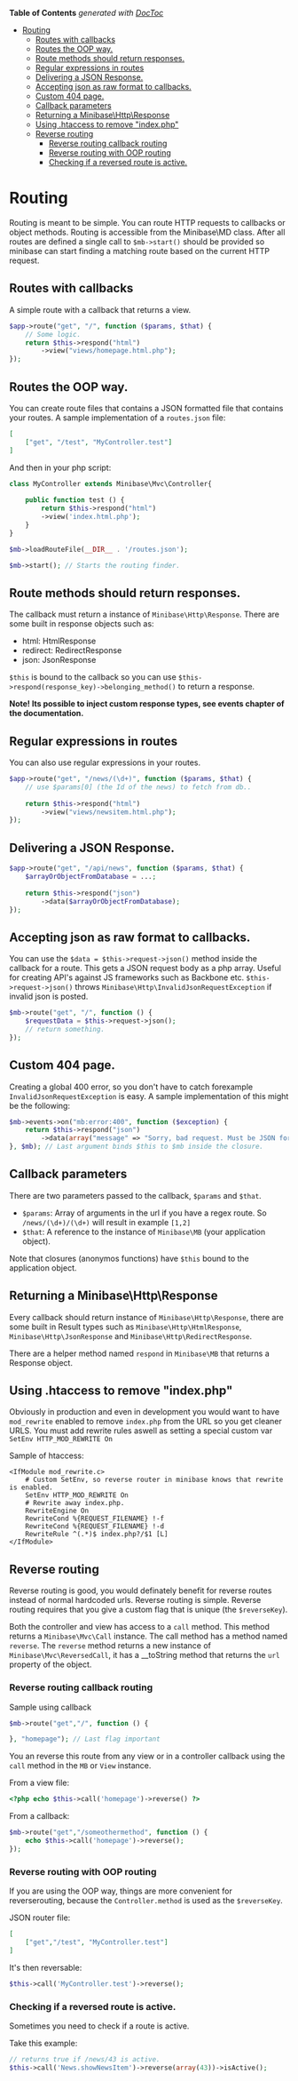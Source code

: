 **Table of Contents**  *generated with [DocToc](http://doctoc.herokuapp.com/)*

- [Routing](#routing)
	- [Routes with callbacks](#routes-with-callbacks)
	- [Routes the OOP way.](#routes-the-oop-way)
	- [Route methods should return responses.](#route-methods-should-return-responses)
	- [Regular expressions in routes](#regular-expressions-in-routes)
	- [Delivering a JSON Response.](#delivering-a-json-response)
	- [Accepting json as raw format to callbacks.](#accepting-json-as-raw-format-to-callbacks)
	- [Custom 404 page.](#custom-404-page)
	- [Callback parameters](#callback-parameters)
	- [Returning a Minibase\Http\Response](#returning-a-minibase\http\response)
	- [Using .htaccess to remove "index.php"](#using-htaccess-to-remove-indexphp)
	- [Reverse routing](#reverse-routing)
		- [Reverse routing callback routing](#reverse-routing-callback-routing)
		- [Reverse routing with OOP routing](#reverse-routing-with-oop-routing)
		- [Checking if a reversed route is active.](#checking-if-a-reversed-route-is-active)

# Routing

Routing is meant to be simple. You can route HTTP requests to callbacks or object methods. Routing is accessible from the Minibase\MD class. After all routes are defined a single call to `$mb->start()` should be provided so minibase can start finding a matching route based on the current HTTP request.



## Routes with callbacks

A simple route with a callback that returns a view.

```php
$app->route("get", "/", function ($params, $that) {
	// Some logic.
	return $this->respond("html")
		->view("views/homepage.html.php");
});
```

## Routes the OOP way.

You can create route files that contains a JSON formatted file that contains your routes. A sample implementation of a `routes.json` file:


```json
[
	["get", "/test", "MyController.test"]
]
```



And then in your php script:

```php
class MyController extends Minibase\Mvc\Controller{
	
	public function test () {
		return $this->respond("html")
		->view('index.html.php');
	}
}

$mb->loadRouteFile(__DIR__ . '/routes.json');

$mb->start(); // Starts the routing finder.

```



## Route methods should return responses.

The callback must return a instance of `Minibase\Http\Response`. There are some built in response objects such as:

- html: HtmlResponse
- redirect: RedirectResponse
- json: JsonResponse

`$this` is bound to the callback so you can use `$this->respond(response_key)->belonging_method()` to return a response.


**Note! Its possible to inject custom response types, see events chapter of the documentation.**

## Regular expressions in routes

You can also use regular expressions in your routes.

```php
$app->route("get", "/news/(\d+)", function ($params, $that) {
	// use $params[0] (the Id of the news) to fetch from db..
	
	return $this->respond("html")
		->view("views/newsitem.html.php");
});
```


## Delivering a JSON Response.


```php
$app->route("get", "/api/news", function ($params, $that) {
	$arrayOrObjectFromDatabase = ...;
	
	return $this->respond("json")
		->data($arrayOrObjectFromDatabase);
});
```

## Accepting json as raw format to callbacks.

You can use the `$data = $this->request->json()` method inside the callback for a route. This gets a JSON request body as a php array. Useful for creating API's against JS frameworks such as Backbone etc. `$this->request->json()` throws `Minibase\Http\InvalidJsonRequestException` if invalid json is posted.

```php
$mb->route("get", "/", function () {
	$requestData = $this->request->json();
	// return something.	
});
```


## Custom 404 page.

Creating a global 400 error, so you don't have to catch forexample `InvalidJsonRequestException` is easy. A sample implementation of this might be the following:

```php
$mb->events->on("mb:error:400", function ($exception) {
	return $this->respond("json")
		->data(array("message" => "Sorry, bad request. Must be JSON formated."));
}, $mb); // Last argument binds $this to $mb inside the closure.
```

## Callback parameters

There are two parameters passed to the callback, `$params` and `$that`.

- `$params`: Array of arguments in the url if you have a regex route. So `/news/(\d+)/(\d+)` will result in example `[1,2]`
- `$that`: A reference to the instance of `Minibase\MB` (your application object).

Note that closures (anonymos functions) have `$this` bound to the application object.

## Returning a Minibase\Http\Response

Every callback should return instance of `Minibase\Http\Response`, there are some built in Result types such as `Minibase\Http\HtmlResponse`, `Minibase\Http\JsonResponse` and `Minibase\Http\RedirectResponse`.

There are a helper method named `respond` in `Minibase\MB` that returns a Response object.


## Using .htaccess to remove "index.php"

Obviously in production and even in development you would want to have `mod_rewrite` enabled to remove `index.php` from the URL so you get cleaner URLS. You must add rewrite rules aswell as setting a special custom var `SetEnv HTTP_MOD_REWRITE On`

Sample of htaccess:

```htaccess
<IfModule mod_rewrite.c>
	# Custom SetEnv, so reverse router in minibase knows that rewrite is enabled.
	SetEnv HTTP_MOD_REWRITE On
	# Rewrite away index.php.
	RewriteEngine On
	RewriteCond %{REQUEST_FILENAME} !-f
	RewriteCond %{REQUEST_FILENAME} !-d
	RewriteRule ^(.*)$ index.php?/$1 [L]
</IfModule>
```

## Reverse routing

Reverse routing is good, you would definately benefit for reverse routes instead of normal hardcoded urls. Reverse routing is simple. Reverse routing requires that you give a custom flag that is unique (the `$reverseKey`).

Both the controller and view has access to a `call` method. This method returns a `Minibase\Mvc\Call` instance. The call method has a method named `reverse`. The `reverse` method returns a new instance of `Minibase\Mvc\ReversedCall`, it has a __toString method that returns the `url` property of the object.



### Reverse routing callback routing

Sample using callback

```php
$mb->route("get","/", function () {

}, "homepage"); // Last flag important
```

You an reverse this route from any view or in a controller callback using the `call` method in the `MB` or `View` instance. 

From a view file:

```php
<?php echo $this->call('homepage')->reverse() ?>
```

From a callback:

```php
$mb->route("get","/someothermethod", function () {
	echo $this->call('homepage')->reverse();
});

```



### Reverse routing with OOP routing


If you are using the OOP way, things are more convenient for reverserouting, because the `Controller.method` is used as the `$reverseKey`.

JSON router file:

```json
[
	["get","/test", "MyController.test"]
]
```

It's then reversable:

```php
$this->call('MyController.test')->reverse();
```


### Checking if a reversed route is active.

Sometimes you need to check if a route is active.

Take this example:

```php
// returns true if /news/43 is active.
$this->call('News.showNewsItem')->reverse(array(43))->isActive();
```





